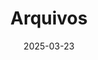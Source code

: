 ---
title: "Arquivos"
date: 2025-03-23
layout: "archives"
slug: "arquivos"
menu:
    main:
        weight: 2
        params: 
            icon: archives
---
